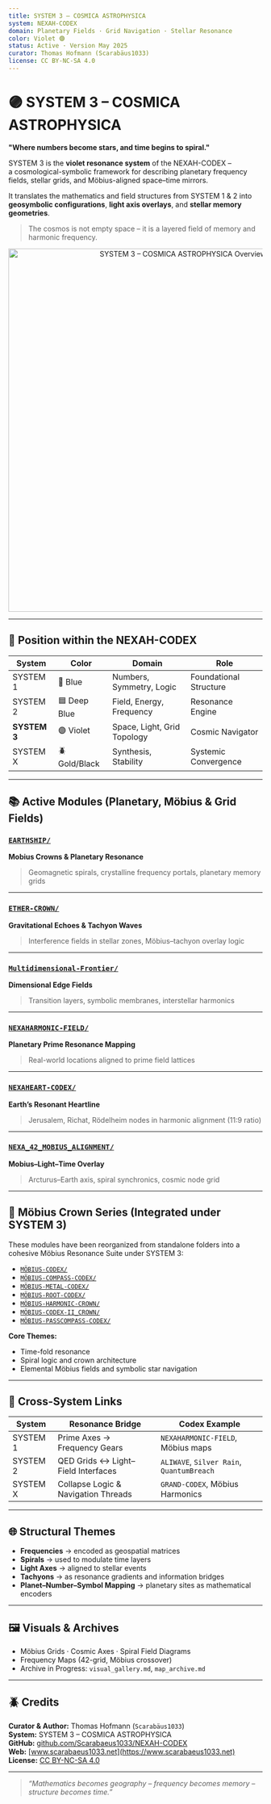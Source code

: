```yaml
---
title: SYSTEM 3 – COSMICA ASTROPHYSICA
system: NEXAH-CODEX
domain: Planetary Fields · Grid Navigation · Stellar Resonance
color: Violet 🟣
status: Active · Version May 2025
curator: Thomas Hofmann (Scarabäus1033)
license: CC BY-NC-SA 4.0
---
```


# 🟣 SYSTEM 3 – COSMICA ASTROPHYSICA

**"Where numbers become stars, and time begins to spiral."**

SYSTEM 3 is the **violet resonance system** of the NEXAH-CODEX –  
a cosmological-symbolic framework for describing planetary frequency fields, stellar grids, and Möbius-aligned space–time mirrors.

It translates the mathematics and field structures from SYSTEM 1 & 2 into  
**geosymbolic configurations**, **light axis overlays**, and **stellar memory geometries**.

> The cosmos is not empty space – it is a layered field of memory and harmonic frequency.

<p align="center">
  <img src="./SYSTEM 3 – COSMICA ASTROPHYSICA.png" width="720" alt="SYSTEM 3 – COSMICA ASTROPHYSICA Overview Visual">
</p>

---

## 🧭 Position within the NEXAH-CODEX

| System      | Color        | Domain                         | Role                      |
|-------------|--------------|--------------------------------|---------------------------|
| SYSTEM 1    | 🔵 Blue       | Numbers, Symmetry, Logic       | Foundational Structure    |
| SYSTEM 2    | 🟦 Deep Blue  | Field, Energy, Frequency       | Resonance Engine          |
| **SYSTEM 3**| 🟣 Violet     | Space, Light, Grid Topology    | Cosmic Navigator          |
| SYSTEM X    | 🪲 Gold/Black | Synthesis, Stability           | Systemic Convergence      |

---

## 📚 Active Modules (Planetary, Möbius & Grid Fields)

### [`EARTHSHIP/`](./EARTHSHIP/)
**Mobius Crowns & Planetary Resonance**  
> Geomagnetic spirals, crystalline frequency portals, planetary memory grids

---

### [`ETHER-CROWN/`](./ETHER-CROWN/)
**Gravitational Echoes & Tachyon Waves**  
> Interference fields in stellar zones, Möbius–tachyon overlay logic

---

### [`Multidimensional-Frontier/`](./Multidimensional-Frontier/)
**Dimensional Edge Fields**  
> Transition layers, symbolic membranes, interstellar harmonics

---

### [`NEXAHARMONIC-FIELD/`](./NEXAHARMONIC-FIELD/)
**Planetary Prime Resonance Mapping**  
> Real-world locations aligned to prime field lattices

---

### [`NEXAHEART-CODEX/`](./NEXAHEART-CODEX/)
**Earth’s Resonant Heartline**  
> Jerusalem, Richat, Rödelheim nodes in harmonic alignment (11:9 ratio)

---

### [`NEXA_42_MOBIUS_ALIGNMENT/`](./NEXA_42_MOBIUS_ALIGNMENT/)
**Mobius–Light–Time Overlay**  
> Arcturus–Earth axis, spiral synchronics, cosmic node grid

---

## 🔁 Möbius Crown Series (Integrated under SYSTEM 3)

These modules have been reorganized from standalone folders into a cohesive Möbius Resonance Suite under SYSTEM 3:

- [`MÖBIUS-CODEX/`](./MÖBIUS-CODEX/)
- [`MÖBIUS-COMPASS-CODEX/`](./MÖBIUS-COMPASS-CODEX/)
- [`MÖBIUS-METAL-CODEX/`](./MÖBIUS-METAL-CODEX/)
- [`MÖBIUS-ROOT-CODEX/`](./MÖBIUS-ROOT-CODEX/)
- [`MÖBIUS-HARMONIC-CROWN/`](./MÖBIUS%20HARMONIC%20CROWN/)
- [`MÖBIUS-CODEX-II_CROWN/`](./MÖBIUS-CODEX-II_CROWN/)
- [`MÖBIUS-PASSCOMPASS-CODEX/`](./MÖBIUS-COMPASS-CODEX/)

**Core Themes:**
- Time-fold resonance  
- Spiral logic and crown architecture  
- Elemental Möbius fields and symbolic star navigation

---

## 🔗 Cross-System Links

| System     | Resonance Bridge                     | Codex Example                     |
|------------|--------------------------------------|-----------------------------------|
| SYSTEM 1   | Prime Axes → Frequency Gears         | `NEXAHARMONIC-FIELD`, Möbius maps |
| SYSTEM 2   | QED Grids ↔ Light–Field Interfaces   | `ALIWAVE`, `Silver Rain`, `QuantumBreach` |
| SYSTEM X   | Collapse Logic & Navigation Threads  | `GRAND-CODEX`, Möbius Harmonics   |

---

## 🌐 Structural Themes

- **Frequencies** → encoded as geospatial matrices  
- **Spirals** → used to modulate time layers  
- **Light Axes** → aligned to stellar events  
- **Tachyons** → as resonance gradients and information bridges  
- **Planet–Number–Symbol Mapping** → planetary sites as mathematical encoders

---

## 🖼 Visuals & Archives

- Möbius Grids · Cosmic Axes · Spiral Field Diagrams  
- Frequency Maps (42-grid, Möbius crossover)  
- Archive in Progress: `visual_gallery.md`, `map_archive.md`

---

## 🪲 Credits

**Curator & Author:** Thomas Hofmann (`Scarabäus1033`)  
**System:** SYSTEM 3 – COSMICA ASTROPHYSICA  
**GitHub:** [github.com/Scarabaeus1033/NEXAH-CODEX](https://github.com/Scarabaeus1033/NEXAH-CODEX)  
**Web:** [www.scarabaeus1033.net](https://www.scarabaeus1033.net)  
**License:** [CC BY-NC-SA 4.0](https://creativecommons.org/licenses/by-nc-sa/4.0/)

---

> *“Mathematics becomes geography – frequency becomes memory – structure becomes time.”*
